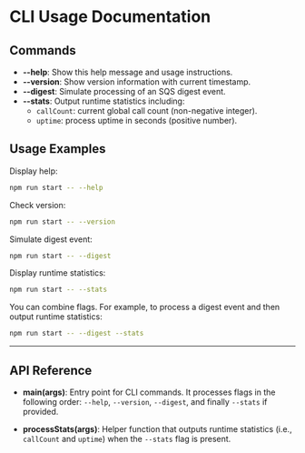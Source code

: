# CLI Usage Documentation

## Commands

- **--help**: Show this help message and usage instructions.
- **--version**: Show version information with current timestamp.
- **--digest**: Simulate processing of an SQS digest event.
- **--stats**: Output runtime statistics including:
  - `callCount`: current global call count (non-negative integer).
  - `uptime`: process uptime in seconds (positive number).

## Usage Examples

Display help:

```bash
npm run start -- --help
```

Check version:

```bash
npm run start -- --version
```

Simulate digest event:

```bash
npm run start -- --digest
```

Display runtime statistics:

```bash
npm run start -- --stats
```

You can combine flags. For example, to process a digest event and then output runtime statistics:

```bash
npm run start -- --digest --stats
```

---

## API Reference

- **main(args)**: Entry point for CLI commands. It processes flags in the following order: `--help`, `--version`, `--digest`, and finally `--stats` if provided.

- **processStats(args)**: Helper function that outputs runtime statistics (i.e., `callCount` and `uptime`) when the `--stats` flag is present.
